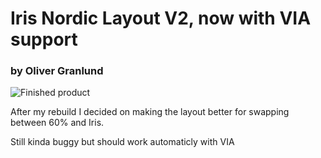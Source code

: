 # Iris Nordic Layout V2, now with VIA support
### by Oliver Granlund

![Finished product](https://i.imgur.com/Y1V9Dvpl.jpg)

After my rebuild I decided on making the layout better for swapping between 60% and Iris.

Still kinda buggy but should work automaticly with VIA